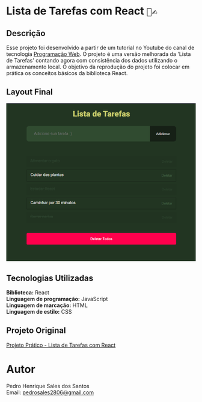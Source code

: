 # Lista de Tarefas com React  `📓✍️` 
## Descrição

Esse projeto foi desenvolvido a partir de um tutorial no Youtube do canal de tecnologia [Programação Web](https://www.youtube.com/@programacaoweb). O projeto é uma versão melhorada da 'Lista de Tarefas' contando agora com consistência dos dados utilizando o armazenamento local. O objetivo da reprodução do projeto foi colocar em prática os conceitos básicos da biblioteca React.

## Layout Final

![Lista de Tarefas](/src/assets/todo-react-icon.png)

## Tecnologias Utilizadas
**Biblioteca:** React <br>
**Linguagem de programação:** JavaScript <br>
**Linguagem de marcação:** HTML <br>
**Linguagem de estilo:** CSS <br>

## Projeto Original
[Projeto Prático - Lista de Tarefas com React](https://youtu.be/vcCKywPfQGs?si=f2aKmKCnrcjB5UGi)

# Autor
Pedro Henrique Sales dos Santos <br>
Email: pedrosales2806@gmail.com
